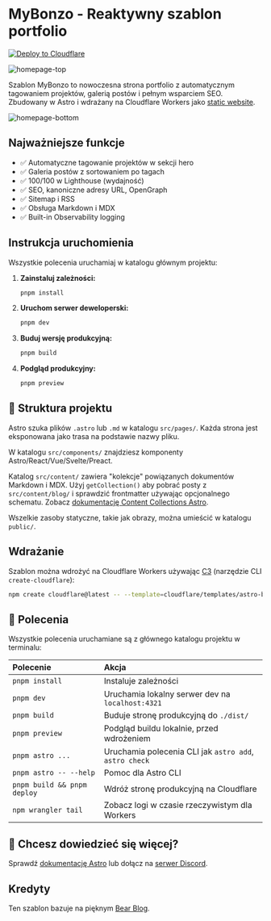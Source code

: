 # MyBonzo - Reaktywny szablon portfolio

[![Deploy to Cloudflare](https://deploy.workers.cloudflare.com/button)](https://deploy.workers.cloudflare.com/?url=https://github.com/Bonzokoles/luc-de-zen-on)

![homepage-top](https://github.com/user-attachments/assets/b1b8ed1c-4575-452d-8420-36b0d46b31bb)

<!-- dash-content-start -->

Szablon MyBonzo to nowoczesna strona portfolio z automatycznym tagowaniem projektów, galerią postów i pełnym wsparciem SEO. Zbudowany w Astro i wdrażany na Cloudflare Workers jako [static website](https://developers.cloudflare.com/workers/static-assets/).

![homepage-bottom](https://github.com/user-attachments/assets/041b2062-094e-483e-b37c-ccca537eeddc)

## Najważniejsze funkcje

- ✅ Automatyczne tagowanie projektów w sekcji hero
- ✅ Galeria postów z sortowaniem po tagach
- ✅ 100/100 w Lighthouse (wydajność)
- ✅ SEO, kanoniczne adresy URL, OpenGraph
- ✅ Sitemap i RSS
- ✅ Obsługa Markdown i MDX
- ✅ Built-in Observability logging

<!-- dash-content-end -->

## Instrukcja uruchomienia

Wszystkie polecenia uruchamiaj w katalogu głównym projektu:

1. **Zainstaluj zależności:**
   ```bash
   pnpm install
   ```

2. **Uruchom serwer deweloperski:**
   ```bash
   pnpm dev
   ```

3. **Buduj wersję produkcyjną:**
   ```bash
   pnpm build
   ```

4. **Podgląd produkcyjny:**
   ```bash
   pnpm preview
   ```

## 🚀 Struktura projektu

Astro szuka plików `.astro` lub `.md` w katalogu `src/pages/`. Każda strona jest eksponowana jako trasa na podstawie nazwy pliku.

W katalogu `src/components/` znajdziesz komponenty Astro/React/Vue/Svelte/Preact.

Katalog `src/content/` zawiera "kolekcje" powiązanych dokumentów Markdown i MDX. Użyj `getCollection()` aby pobrać posty z `src/content/blog/` i sprawdzić frontmatter używając opcjonalnego schematu. Zobacz [dokumentację Content Collections Astro](https://docs.astro.build/en/guides/content-collections/).

Wszelkie zasoby statyczne, takie jak obrazy, można umieścić w katalogu `public/`.

## Wdrażanie

Szablon można wdrożyć na Cloudflare Workers używając [C3](https://developers.cloudflare.com/pages/get-started/c3/) (narzędzie CLI `create-cloudflare`):

```bash
npm create cloudflare@latest -- --template=cloudflare/templates/astro-blog-starter-template
```

## 🧞 Polecenia

Wszystkie polecenia uruchamiane są z głównego katalogu projektu w terminalu:

| Polecenie                         | Akcja                                            |
| :-------------------------------- | :----------------------------------------------- |
| `pnpm install`                    | Instaluje zależności                            |
| `pnpm dev`                        | Uruchamia lokalny serwer dev na `localhost:4321`|
| `pnpm build`                      | Buduje stronę produkcyjną do `./dist/`          |
| `pnpm preview`                    | Podgląd buildu lokalnie, przed wdrożeniem       |
| `pnpm astro ...`                  | Uruchamia polecenia CLI jak `astro add`, `astro check` |
| `pnpm astro -- --help`            | Pomoc dla Astro CLI                              |
| `pnpm build && pnpm deploy`       | Wdróż stronę produkcyjną na Cloudflare          |
| `npm wrangler tail`               | Zobacz logi w czasie rzeczywistym dla Workers   |

## 👀 Chcesz dowiedzieć się więcej?

Sprawdź [dokumentację Astro](https://docs.astro.build) lub dołącz na [serwer Discord](https://astro.build/chat).

## Kredyty

Ten szablon bazuje na pięknym [Bear Blog](https://github.com/HermanMartinus/bearblog/).
